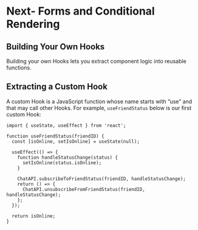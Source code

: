 # Next- Forms and Conditional Rendering 


## Building Your Own Hooks

Building your own Hooks lets you extract component logic into reusable functions.

## Extracting a Custom Hook

A custom Hook is a JavaScript function whose name starts with ”use” and that may call other Hooks. For example, `useFriendStatus` below is our first custom Hook:

```
import { useState, useEffect } from 'react';

function useFriendStatus(friendID) {
  const [isOnline, setIsOnline] = useState(null);

  useEffect(() => {
    function handleStatusChange(status) {
      setIsOnline(status.isOnline);
    }

    ChatAPI.subscribeToFriendStatus(friendID, handleStatusChange);
    return () => {
      ChatAPI.unsubscribeFromFriendStatus(friendID, handleStatusChange);
    };
  });

  return isOnline;
}

```




